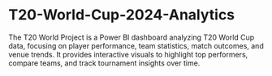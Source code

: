 # T20-World-Cup-2024-Analytics
The T20 World Project is a Power BI dashboard analyzing T20 World Cup data, focusing on player performance, team statistics, match outcomes, and venue trends. It provides interactive visuals to highlight top performers, compare teams, and track tournament insights over time.
